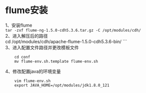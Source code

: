 flume安装  
========
1、安装flume  
``` tar -zxf flume-ng-1.5.0-cdh5.3.6.tar.gz -C /opt/modules/cdh/ ```  
2、进入解压后的路径  
    cd /opt/modules/cdh/apache-flume-1.5.0-cdh5.3.6-bin/ ```  
3、进入配置文件路径并更改模板文件  
```
    cd conf
    mv flume-env.sh.template flume-env.sh
```  
4、修改配置java的环境变量  
```
    vim flume-env.sh
    export JAVA_HOME=/opt/modules/jdk1.8.0_121
```  
